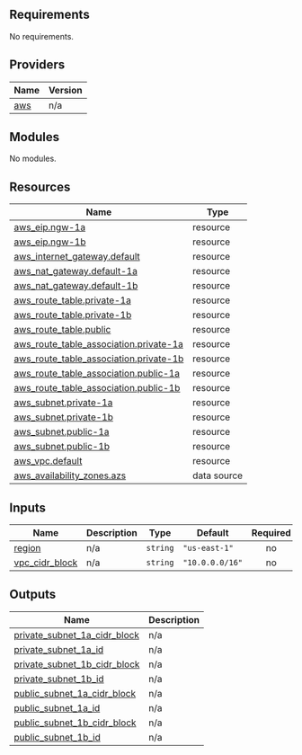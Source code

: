<!-- BEGIN_TF_DOCS -->
## Requirements

No requirements.

## Providers

| Name | Version |
|------|---------|
| <a name="provider_aws"></a> [aws](#provider\_aws) | n/a |

## Modules

No modules.

## Resources

| Name | Type |
|------|------|
| [aws_eip.ngw-1a](https://registry.terraform.io/providers/hashicorp/aws/latest/docs/resources/eip) | resource |
| [aws_eip.ngw-1b](https://registry.terraform.io/providers/hashicorp/aws/latest/docs/resources/eip) | resource |
| [aws_internet_gateway.default](https://registry.terraform.io/providers/hashicorp/aws/latest/docs/resources/internet_gateway) | resource |
| [aws_nat_gateway.default-1a](https://registry.terraform.io/providers/hashicorp/aws/latest/docs/resources/nat_gateway) | resource |
| [aws_nat_gateway.default-1b](https://registry.terraform.io/providers/hashicorp/aws/latest/docs/resources/nat_gateway) | resource |
| [aws_route_table.private-1a](https://registry.terraform.io/providers/hashicorp/aws/latest/docs/resources/route_table) | resource |
| [aws_route_table.private-1b](https://registry.terraform.io/providers/hashicorp/aws/latest/docs/resources/route_table) | resource |
| [aws_route_table.public](https://registry.terraform.io/providers/hashicorp/aws/latest/docs/resources/route_table) | resource |
| [aws_route_table_association.private-1a](https://registry.terraform.io/providers/hashicorp/aws/latest/docs/resources/route_table_association) | resource |
| [aws_route_table_association.private-1b](https://registry.terraform.io/providers/hashicorp/aws/latest/docs/resources/route_table_association) | resource |
| [aws_route_table_association.public-1a](https://registry.terraform.io/providers/hashicorp/aws/latest/docs/resources/route_table_association) | resource |
| [aws_route_table_association.public-1b](https://registry.terraform.io/providers/hashicorp/aws/latest/docs/resources/route_table_association) | resource |
| [aws_subnet.private-1a](https://registry.terraform.io/providers/hashicorp/aws/latest/docs/resources/subnet) | resource |
| [aws_subnet.private-1b](https://registry.terraform.io/providers/hashicorp/aws/latest/docs/resources/subnet) | resource |
| [aws_subnet.public-1a](https://registry.terraform.io/providers/hashicorp/aws/latest/docs/resources/subnet) | resource |
| [aws_subnet.public-1b](https://registry.terraform.io/providers/hashicorp/aws/latest/docs/resources/subnet) | resource |
| [aws_vpc.default](https://registry.terraform.io/providers/hashicorp/aws/latest/docs/resources/vpc) | resource |
| [aws_availability_zones.azs](https://registry.terraform.io/providers/hashicorp/aws/latest/docs/data-sources/availability_zones) | data source |

## Inputs

| Name | Description | Type | Default | Required |
|------|-------------|------|---------|:--------:|
| <a name="input_region"></a> [region](#input\_region) | n/a | `string` | `"us-east-1"` | no |
| <a name="input_vpc_cidr_block"></a> [vpc\_cidr\_block](#input\_vpc\_cidr\_block) | n/a | `string` | `"10.0.0.0/16"` | no |

## Outputs

| Name | Description |
|------|-------------|
| <a name="output_private_subnet_1a_cidr_block"></a> [private\_subnet\_1a\_cidr\_block](#output\_private\_subnet\_1a\_cidr\_block) | n/a |
| <a name="output_private_subnet_1a_id"></a> [private\_subnet\_1a\_id](#output\_private\_subnet\_1a\_id) | n/a |
| <a name="output_private_subnet_1b_cidr_block"></a> [private\_subnet\_1b\_cidr\_block](#output\_private\_subnet\_1b\_cidr\_block) | n/a |
| <a name="output_private_subnet_1b_id"></a> [private\_subnet\_1b\_id](#output\_private\_subnet\_1b\_id) | n/a |
| <a name="output_public_subnet_1a_cidr_block"></a> [public\_subnet\_1a\_cidr\_block](#output\_public\_subnet\_1a\_cidr\_block) | n/a |
| <a name="output_public_subnet_1a_id"></a> [public\_subnet\_1a\_id](#output\_public\_subnet\_1a\_id) | n/a |
| <a name="output_public_subnet_1b_cidr_block"></a> [public\_subnet\_1b\_cidr\_block](#output\_public\_subnet\_1b\_cidr\_block) | n/a |
| <a name="output_public_subnet_1b_id"></a> [public\_subnet\_1b\_id](#output\_public\_subnet\_1b\_id) | n/a |
<!-- END_TF_DOCS -->
